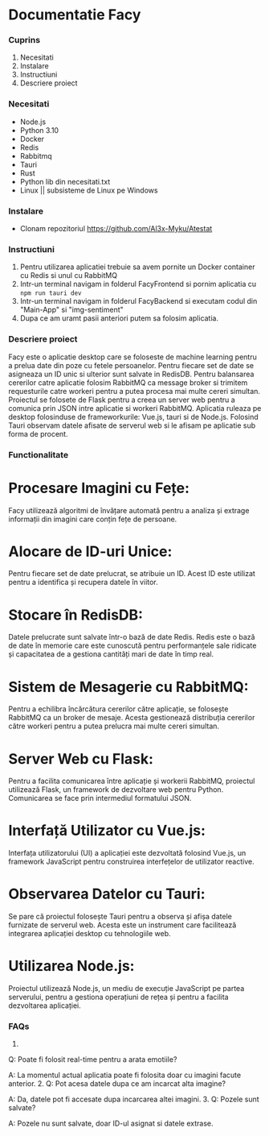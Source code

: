 

# Documentatie Facy

### Cuprins
1. Necesitati
2. Instalare
3. Instructiuni 
4. Descriere proiect

### Necesitati
- Node.js
- Python 3.10
- Docker
- Redis
- Rabbitmq
- Tauri
- Rust
- Python lib din necesitati.txt
- Linux || subsisteme de Linux pe Windows
### Instalare
- Clonam repozitoriul https://github.com/Al3x-Myku/Atestat


### Instructiuni
1. Pentru utilizarea aplicatiei trebuie sa avem pornite un Docker container cu Redis si unul cu RabbitMQ
2. Intr-un terminal navigam in folderul FacyFrontend si pornim aplicatia cu `npm run tauri dev`
3. Intr-un terminal navigam in folderul FacyBackend si executam codul din "Main-App" si "img-sentiment"
4. Dupa ce am uramt pasii anteriori putem sa folosim aplicatia.

### Descriere proiect
Facy este o aplicatie desktop care se foloseste de machine learning pentru a prelua date din poze cu fetele persoanelor. Pentru fiecare set de date se asigneaza un ID unic si ulterior sunt salvate in RedisDB. 
Pentru balansarea cererilor catre aplicatie folosim RabbitMQ ca message broker si trimitem requesturile catre workeri pentru a putea procesa mai multe cereri simultan.
Proiectul se folosete de Flask pentru a creea un server web pentru a comunica prin JSON intre aplicatie si workeri RabbitMQ.
Aplicatia ruleaza pe desktop folosinduse de frameworkurile: Vue.js, tauri si de Node.js. Folosind Tauri observam datele afisate de serverul web si le afisam pe aplicatie sub forma de procent.

### Functionalitate

# Procesare Imagini cu Fețe:

Facy utilizează algoritmi de învățare automată pentru a analiza și extrage informații din imagini care conțin fețe de persoane.

# Alocare de ID-uri Unice:

Pentru fiecare set de date prelucrat, se atribuie un ID. Acest ID este utilizat pentru a identifica și recupera datele în viitor.

# Stocare în RedisDB:

Datele prelucrate sunt salvate într-o bază de date Redis. Redis este o bază de date în memorie care este cunoscută pentru performanțele sale ridicate și capacitatea de a gestiona cantități mari de date în timp real.

# Sistem de Mesagerie cu RabbitMQ:

Pentru a echilibra încărcătura cererilor către aplicație, se folosește RabbitMQ ca un broker de mesaje. Acesta gestionează distribuția cererilor către workeri pentru a putea prelucra mai multe cereri simultan.

# Server Web cu Flask:

Pentru a facilita comunicarea între aplicație și workerii RabbitMQ, proiectul utilizează Flask, un framework de dezvoltare web pentru Python. Comunicarea se face prin intermediul formatului JSON.

# Interfață Utilizator cu Vue.js:

Interfața utilizatorului (UI) a aplicației este dezvoltată folosind Vue.js, un framework JavaScript pentru construirea interfețelor de utilizator reactive.

# Observarea Datelor cu Tauri:

Se pare că proiectul folosește Tauri pentru a observa și afișa datele furnizate de serverul web. Acesta este un instrument care facilitează integrarea aplicației desktop cu tehnologiile web.

# Utilizarea Node.js:

Proiectul utilizează Node.js, un mediu de execuție JavaScript pe partea serverului, pentru a gestiona operațiuni de rețea și pentru a facilita dezvoltarea aplicației.



### FAQs
1. 
Q: Poate fi folosit real-time pentru a arata emotiile?

A: La momentul actual aplicatia poate fi folosita doar cu imagini facute anterior.
2. 
Q: Pot acesa datele dupa ce am incarcat alta imagine?

A: Da, datele pot fi accesate dupa incarcarea altei imagini.
3. 
Q: Pozele sunt salvate?

A: Pozele nu sunt salvate, doar ID-ul asignat si datele extrase.



